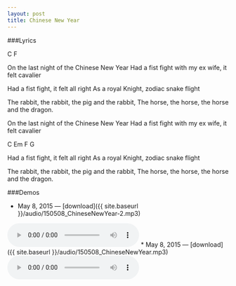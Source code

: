 ```yaml
---
layout: post
title: Chinese New Year
---
```


###Lyrics

<span class="tabs">C F</span>

On the last night of the Chinese New Year
Had a fist fight with my ex wife, it felt cavalier

Had a fist fight, it felt all right
As a royal Knight, zodiac snake flight

The rabbit, the rabbit, the pig and the rabbit,
The horse, the horse, the horse and the dragon.

On the last night of the Chinese New Year
Had a fist fight with my ex wife, it felt cavalier

<span class="tabs">C Em F G</span>

Had a fist fight, it felt all right
As a royal Knight, zodiac snake flight

The rabbit, the rabbit, the pig and the rabbit,
The horse, the horse, the horse and the dragon.

<!-- The snake is Claire
	The Dragon is Me
	The Rabbit is Mark
	The Pig is Scott
	The horse is Alyssa
	the knight is the part of me who detests myself-->

###Demos
* May 8, 2015 — [download]({{ site.baseurl }}/audio/150508_ChineseNewYear-2.mp3)  
<audio controls>
	<source src="{{ site.baseurl }}/audio/150508_ChineseNewYear-2.mp3" type="audio/mpeg">
</audio>
* May 8, 2015 — [download]({{ site.baseurl }}/audio/150508_ChineseNewYear.mp3)  
<audio controls>
	<source src="{{ site.baseurl }}/audio/150508_ChineseNewYear.mp3" type="audio/mpeg">
</audio>
